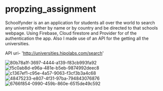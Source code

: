 # propzing_assignment

Schoolfynder is an an application for students all over the world to search any university either by name or by country and be directed to that schools webpage. Using Firebase, Cloud firestore and Provider for of the authentication the app. Also I made use of an API for the getting all the universities.

API uri- 'http://universities.hipolabs.com/search'

![80b78a1f-3697-4444-a139-f83cb993fa92](https://user-images.githubusercontent.com/94070310/195217430-4a7579c1-ccf1-4675-a18e-a2ae58d946d7.jpg)
![f5c0ab8d-e96a-481e-b5eb-9874992deec8](https://user-images.githubusercontent.com/94070310/195217477-46d22816-d53e-4b5b-9eb4-cbd504c6d730.jpg)
![c1367ef1-c95e-4a57-9063-f3cf3b3a4c68](https://user-images.githubusercontent.com/94070310/195217495-7d251620-8e6c-4bfa-8530-96ff6b81873a.jpg)
![48475233-e807-4f31-97ba-794843076876](https://user-images.githubusercontent.com/94070310/195217518-d82f4a13-feee-4fc8-a15b-8b9c55dbbf53.jpg)
![6766f854-0990-459b-860e-6515de49c592](https://user-images.githubusercontent.com/94070310/195217530-49ada452-961e-4707-9af5-1ee2e0dec5ee.jpg)
